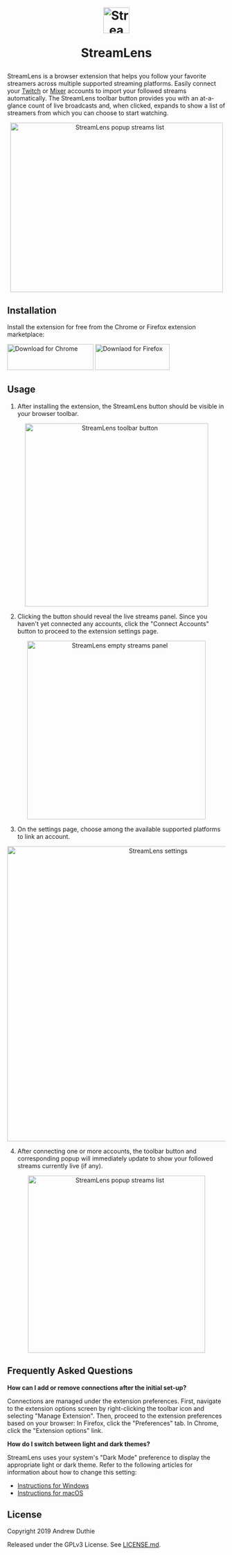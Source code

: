 <h1 align="center"><a href="https://streamlens.app/">
    <img src="https://user-images.githubusercontent.com/1779930/68522983-657d4780-0280-11ea-8614-f4f66da3bfe4.png" alt="StreamLens logo" width="60" height="60" />
</a>

StreamLens</h1>

StreamLens is a browser extension that helps you follow your favorite streamers across multiple supported streaming platforms. Easily connect your [Twitch](https://www.twitch.tv/) or [Mixer](https://mixer.com/) accounts to import your followed streams automatically. The StreamLens toolbar button provides you with an at-a-glance count of live broadcasts and, when clicked, expands to show a list of streamers from which you can choose to start watching.

<p align="center"><img width="491" height="391" alt="StreamLens popup streams list" src="https://user-images.githubusercontent.com/1779930/68724127-a62ed680-0588-11ea-8ebd-c751ff8e02c9.png"></p>

## Installation

Install the extension for free from the Chrome or Firefox extension marketplace:

[<img width="199" height="60" src="https://user-images.githubusercontent.com/1779930/68987939-6ae90d80-07fd-11ea-8287-af12ac52fb1c.png" alt="Download for Chrome">](https://chrome.google.com/webstore/detail/streamlens/fofbdnkkalkhbbkegbjgaokjlplooifg) [<img width="172" height="60" src="https://user-images.githubusercontent.com/1779930/68537041-a67e6600-032b-11ea-9140-f0a8a04c1f83.png" alt="Downlaod for Firefox">](https://addons.mozilla.org/en-US/firefox/addon/streamlens/)

## Usage

1. After installing the extension, the StreamLens button should be visible in your browser toolbar.

<p align="center"><img width="423" alt="StreamLens toolbar button" src="https://user-images.githubusercontent.com/1779930/68522963-23ec9c80-0280-11ea-8620-3cf4436d775d.png"></p>

2. Clicking the button should reveal the live streams panel. Since you haven't yet connected any accounts, click the "Connect Accounts" button to proceed to the extension settings page.

<p align="center"><img width="412" alt="StreamLens empty streams panel" src="https://user-images.githubusercontent.com/1779930/68522964-23ec9c80-0280-11ea-83ba-af91f48044a2.png"></p>

3. On the settings page, choose among the available supported platforms to link an account.

<p align="center"><img width="681" alt="StreamLens settings" src="https://user-images.githubusercontent.com/1779930/68522965-23ec9c80-0280-11ea-8028-aabe4a351045.png"></p>

4. After connecting one or more accounts, the toolbar button and corresponding popup will immediately update to show your followed streams currently live (if any). 

<p align="center"><img width="409" alt="StreamLens popup streams list" src="https://user-images.githubusercontent.com/1779930/68522966-23ec9c80-0280-11ea-8082-8196e57de90a.png"></p>

## Frequently Asked Questions

**How can I add or remove connections after the initial set-up?**

Connections are managed under the extension preferences. First, navigate to the extension options screen by right-clicking the toolbar icon and selecting "Manage Extension". Then, proceed to the extension preferences based on your browser: In Firefox, click the "Preferences" tab. In Chrome, click the "Extension options" link.

**How do I switch between light and dark themes?**

StreamLens uses your system's "Dark Mode" preference to display the appropriate light or dark theme. Refer to the following articles for information about how to change this setting:

- [Instructions for Windows](https://blogs.windows.com/windowsexperience/2019/04/01/windows-10-tip-dark-theme-in-file-explorer/#cwbC8XY0Kr3Wyb2V.97)
- [Instructions for macOS](https://support.apple.com/en-us/HT208976)

## License

Copyright 2019 Andrew Duthie

Released under the GPLv3 License. See [LICENSE.md](./LICENSE.md).
